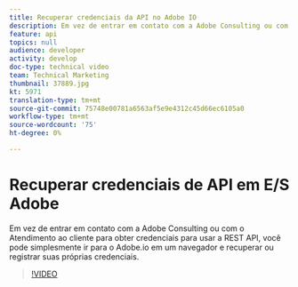 ```yaml
---
title: Recuperar credenciais da API no Adobe IO
description: Em vez de entrar em contato com a Adobe Consulting ou com o Atendimento ao cliente para obter credenciais para usar a REST API, você pode simplesmente ir para o Adobe.io em um navegador e recuperar ou registrar suas próprias credenciais.
feature: api
topics: null
audience: developer
activity: develop
doc-type: technical video
team: Technical Marketing
thumbnail: 37889.jpg
kt: 5971
translation-type: tm+mt
source-git-commit: 75748e00781a6563af5e9e4312c45d66ec6105a0
workflow-type: tm+mt
source-wordcount: '75'
ht-degree: 0%

---
```



# Recuperar credenciais de API em E/S Adobe

Em vez de entrar em contato com a Adobe Consulting ou com o Atendimento ao cliente para obter credenciais para usar a REST API, você pode simplesmente ir para o Adobe.io em um navegador e recuperar ou registrar suas próprias credenciais.

>[!VIDEO](https://video.tv.adobe.com/v/37889/?quality=12&learn=on)
